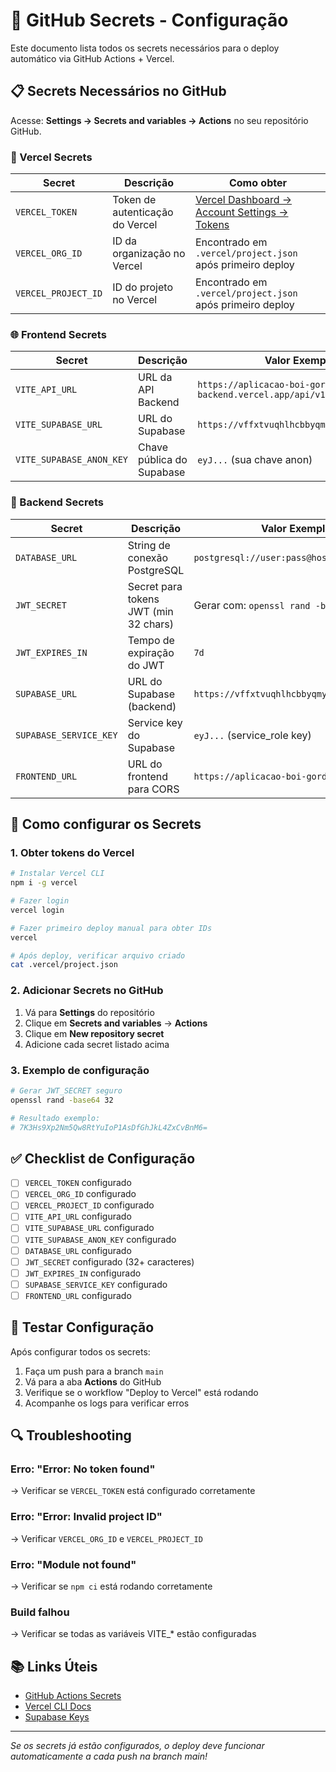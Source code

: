 # 🔐 GitHub Secrets - Configuração

Este documento lista todos os secrets necessários para o deploy automático via GitHub Actions + Vercel.

## 📋 Secrets Necessários no GitHub

Acesse: **Settings → Secrets and variables → Actions** no seu repositório GitHub.

### 🚀 Vercel Secrets

| Secret | Descrição | Como obter |
|--------|-----------|------------|
| `VERCEL_TOKEN` | Token de autenticação do Vercel | [Vercel Dashboard → Account Settings → Tokens](https://vercel.com/account/tokens) |
| `VERCEL_ORG_ID` | ID da organização no Vercel | Encontrado em `.vercel/project.json` após primeiro deploy |
| `VERCEL_PROJECT_ID` | ID do projeto no Vercel | Encontrado em `.vercel/project.json` após primeiro deploy |

### 🌐 Frontend Secrets

| Secret | Descrição | Valor Exemplo |
|--------|-----------|---------------|
| `VITE_API_URL` | URL da API Backend | `https://aplicacao-boi-gordo-backend.vercel.app/api/v1` |
| `VITE_SUPABASE_URL` | URL do Supabase | `https://vffxtvuqhlhcbbyqmynz.supabase.co` |
| `VITE_SUPABASE_ANON_KEY` | Chave pública do Supabase | `eyJ...` (sua chave anon) |

### 🔧 Backend Secrets

| Secret | Descrição | Valor Exemplo |
|--------|-----------|---------------|
| `DATABASE_URL` | String de conexão PostgreSQL | `postgresql://user:pass@host:5432/db` |
| `JWT_SECRET` | Secret para tokens JWT (min 32 chars) | Gerar com: `openssl rand -base64 32` |
| `JWT_EXPIRES_IN` | Tempo de expiração do JWT | `7d` |
| `SUPABASE_URL` | URL do Supabase (backend) | `https://vffxtvuqhlhcbbyqmynz.supabase.co` |
| `SUPABASE_SERVICE_KEY` | Service key do Supabase | `eyJ...` (service_role key) |
| `FRONTEND_URL` | URL do frontend para CORS | `https://aplicacao-boi-gordo.vercel.app` |

## 🔄 Como configurar os Secrets

### 1. Obter tokens do Vercel

```bash
# Instalar Vercel CLI
npm i -g vercel

# Fazer login
vercel login

# Fazer primeiro deploy manual para obter IDs
vercel

# Após deploy, verificar arquivo criado
cat .vercel/project.json
```

### 2. Adicionar Secrets no GitHub

1. Vá para **Settings** do repositório
2. Clique em **Secrets and variables** → **Actions**
3. Clique em **New repository secret**
4. Adicione cada secret listado acima

### 3. Exemplo de configuração

```bash
# Gerar JWT_SECRET seguro
openssl rand -base64 32

# Resultado exemplo:
# 7K3Hs9Xp2Nm5Qw8RtYuIoP1AsDfGhJkL4ZxCvBnM6=
```

## ✅ Checklist de Configuração

- [ ] `VERCEL_TOKEN` configurado
- [ ] `VERCEL_ORG_ID` configurado
- [ ] `VERCEL_PROJECT_ID` configurado
- [ ] `VITE_API_URL` configurado
- [ ] `VITE_SUPABASE_URL` configurado
- [ ] `VITE_SUPABASE_ANON_KEY` configurado
- [ ] `DATABASE_URL` configurado
- [ ] `JWT_SECRET` configurado (32+ caracteres)
- [ ] `JWT_EXPIRES_IN` configurado
- [ ] `SUPABASE_SERVICE_KEY` configurado
- [ ] `FRONTEND_URL` configurado

## 🧪 Testar Configuração

Após configurar todos os secrets:

1. Faça um push para a branch `main`
2. Vá para a aba **Actions** do GitHub
3. Verifique se o workflow "Deploy to Vercel" está rodando
4. Acompanhe os logs para verificar erros

## 🔍 Troubleshooting

### Erro: "Error: No token found"
→ Verificar se `VERCEL_TOKEN` está configurado corretamente

### Erro: "Error: Invalid project ID"
→ Verificar `VERCEL_ORG_ID` e `VERCEL_PROJECT_ID`

### Erro: "Module not found"
→ Verificar se `npm ci` está rodando corretamente

### Build falhou
→ Verificar se todas as variáveis VITE_* estão configuradas

## 📚 Links Úteis

- [GitHub Actions Secrets](https://docs.github.com/en/actions/security-guides/encrypted-secrets)
- [Vercel CLI Docs](https://vercel.com/docs/cli)
- [Supabase Keys](https://supabase.com/dashboard/project/_/settings/api)

---

*Se os secrets já estão configurados, o deploy deve funcionar automaticamente a cada push na branch main!*